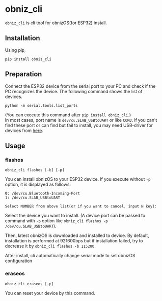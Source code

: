 # obniz_cli
`obniz_cli` is cli tool for obnizOS(for ESP32) install.

## Installation
Using pip,
```
pip install obniz_cli
```

## Preparation
Connect the ESP32 device from the serial port to your PC and check if the PC recognizes the device. The following command shows the list of devices.
```
python -m serial.tools.list_ports
```
(You can execute this command after `pip install obniz_cli`.)  
In most cases, port name is `dev/cu.SLAB_USBtoUART` or like `COM3`. If you can't find these port or can find but fail to install, you may need USB-driver for devices from [here](https://www.silabs.com/products/development-tools/software/usb-to-uart-bridge-vcp-drivers).

## Usage
### flashos
```
obniz_cli flashos [-b] [-p]
```
You can install obnizOS to your ESP32 device. If you execute without `-p` option, it is displayed as follows:
```
0: /dev/cu.Bluetooth-Incoming-Port
1: /dev/cu.SLAB_USBtoUART

Select NUMBER from above list(or if you want to cancel, input N key):
```
Select the device you want to install. (A device port can be passed to command with `-p` option like `obniz_cli flashos -p /dev/cu.SLAB_USBtoUART`).  

Then, latest obnizOS is downloaded and installed to device. By default, installation is performed at 921600bps but if installation failed, try to decrease it by `obniz_cli flashos -b 115200`.

After install, cli automatically change serial mode to set obnizOS configuration 

### eraseos
```
obniz_cli eraseos [-p]
```
You can reset your device by this command.